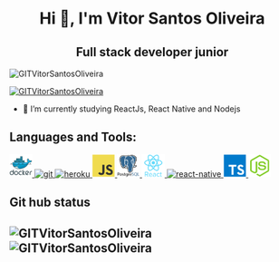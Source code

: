<h1 align="center">Hi 👋, I'm Vitor Santos Oliveira</h1>
<h2 align="center">Full stack developer junior</h2>

<p align="left"> <img src="https://komarev.com/ghpvc/?username=GITVitorSantosOliveira&label=Profile%20views&color=0e75b6&style=flat" alt="GITVitorSantosOliveira" /> </p>

<p align="left"> <a href="https://github.com/ryo-ma/github-profile-trophy"><img src="https://github-profile-trophy.vercel.app/?username=GITVitorSantosOliveira" alt="GITVitorSantosOliveira" /></a> </p>

- 🔭 I’m currently studying ReactJs, React Native and Nodejs


<h2 align="left">Languages and Tools:</h2>
<p align="left"> <a href="https://www.docker.com/" target="_blank" rel="noreferrer"> <img src="https://raw.githubusercontent.com/devicons/devicon/master/icons/docker/docker-original-wordmark.svg" alt="docker" width="40" height="40"/> </a> <a href="https://git-scm.com/" target="_blank" rel="noreferrer"> <img src="https://www.vectorlogo.zone/logos/git-scm/git-scm-icon.svg" alt="git" width="40" height="40"/> </a>
<a href="https://heroku.com" target="_blank" rel="noreferrer"> <img src="https://www.vectorlogo.zone/logos/heroku/heroku-icon.svg" alt="heroku" width="40" height="40"/> </a>
<a href="https://developer.mozilla.org/en-US/docs/Web/JavaScript" target="_blank" rel="noreferrer"> <img src="https://raw.githubusercontent.com/devicons/devicon/master/icons/javascript/javascript-original.svg" alt="javascript" width="40" height="40"/> </a>
<a href="https://www.postgresql.org" target="_blank" rel="noreferrer"> <img src="https://raw.githubusercontent.com/devicons/devicon/master/icons/postgresql/postgresql-original-wordmark.svg" alt="postgresql" width="40" height="40"/> </a>
<a href="https://reactjs.org/" target="_blank" rel="noreferrer"> <img src="https://raw.githubusercontent.com/devicons/devicon/master/icons/react/react-original-wordmark.svg" alt="react" width="40" height="40"/> </a>
<a href="https://reactnative.dev" target="_blank" rel="noreferrer"> <img src="https://worldvectorlogo.com/logo/react-native-1" alt="react-native" width="40" height="40"> </img>  </a>
<a href="https://www.typescriptlang.org/" target="_blank" rel="noreferrer"> <img src="https://raw.githubusercontent.com/devicons/devicon/master/icons/typescript/typescript-original.svg" alt="typescript" width="40" height="40"/> </a> 
<a href="https://nodejs.org" target="_blank" rel="noreferrer"> <img src="https://raw.githubusercontent.com/devicons/devicon/master/icons/nodejs/nodejs-original.svg" alt="nodejs" width="40" height="40"> </img>  </a>
</p>

<h2> Git hub status <h2/>
<p><img align="left" src="https://github-readme-stats.vercel.app/api/top-langs?username=GITVitorSantosOliveira&show_icons=true&locale=en&layout=compact" alt="GITVitorSantosOliveira" /></p>

<p>&nbsp;<img align="center" src="https://github-readme-stats.vercel.app/api?username=GITVitorSantosOliveira&show_icons=true&locale=en" alt="GITVitorSantosOliveira" /></p>

